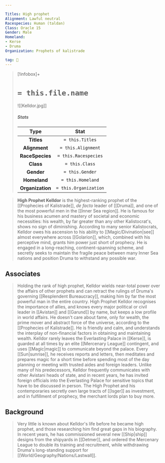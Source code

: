 ```yaml
---

Titles: High prophet
Alignment: Lawful neutral
Racespecies: Human (taldan)
Class: Oracle 15
Gender: Male
Homeland:
- Kerse
- Druma
Organization: Prophets of kalistrade

tag: 👤️
---
```


> [!infobox]+
> #  `= this.file.name`
> ![[Kelldor.jpg]]
> ##### Stats
> Type | Stat |
> :---: |:---:|
> **Titles** | `= this.Titles` |
> **Alignment** | `= this.Alignment` |
> **RaceSpecies** | `= this.Racespecies` |
> **Class** | `= this.Class` |
> **Gender** | `= this.Gender` |
> **Homeland** | `= this.Homeland` |
> **Organization** | `= this.Organization` |



> **High Prophet Kelldor** is the highest-ranking prophet of the [[Prophecies of Kalistrade]], *de facto* leader of [[Druma]], and one of the most powerful men in the [[Inner Sea region]]. He is famous for his business acumen and mastery of societal and economic necessities: his wealth, by far greater than any other Kalistocrat's, shows no sign of diminishing. According to many senior Kalistocrats, Kelldor owes his ascension to his ability to [[Magic/Divination|see]] almost everywhere across [[Golarion]], which, combined with his perceptive mind, grants him power just short of prophecy. He is engaged in a long-reaching, continent-spanning scheme, and secretly seeks to maintain the fragile peace between many Inner Sea nations and position Druma to withstand any possible war.


## Associates

> Holding the rank of high prophet, Kelldor wields near-total power over the affairs of other prophets and can retract the rulings of Druma's governing [[Resplendent Bureaucracy]], making him by far the most powerful man in the entire country.
> High Prophet Kelldor recognises the importance of allies, and knows every major political or civil leader in [[Avistan]] and [[Garund]] by name, but keeps a low profile in world affairs. He doesn't care about fame, only for wealth, the prime mover and abstract force of the universe, according to the [[Prophecies of Kalistrade]]. He is friendly and calm, and understands the interplay of non-financial factors in obtaining and maintaining wealth.
> Kelldor rarely leaves the Everlasting Palace in [[Kerse]], is guarded at all times by an elite [[Mercenary League]] contingent, and uses [[Magic|magic]] to communicate beyond the palace. Every [[Sun|sunrise]], he receives reports and letters, then meditates and prepares magic for a short time before spending most of the day planning or meeting with trusted aides and foreign leaders. Unlike many of his predecessors, Kelldor frequently communicates with other Avistani heads of state, and in recent years, he has invited foreign officials into the Everlasting Palace for sensitive topics that have to be discussed in person.
> The High Prophet and his contemporaries secretly own large tracts of [[Isger]] as investment, and in fulfillment of prophecy, the merchant lords plan to buy more.


## Background

> Very little is known about Kelldor's life before he became high prophet, and those researching him find great gaps in his biography. In recent years, he has commissioned several new [[Ship|ship]] designs from the shipyards in [[Detmer]], and ordered the Mercenary League to double its training and recruitment, while withdrawing Druma's long-standing support for [[World/Geography/Nations/Lastwall]].







